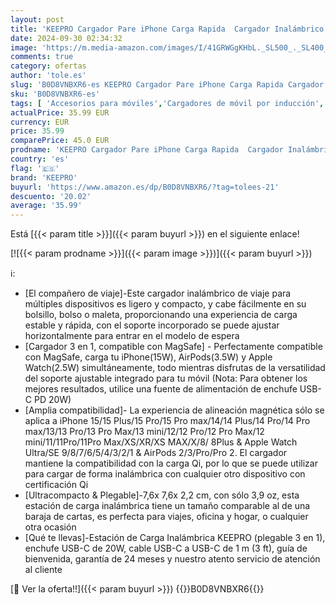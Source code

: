 ```yaml
---
layout: post
title: 'KEEPRO Cargador Pare iPhone Carga Rapida  Cargador Inalámbrico 3 en 1 Plegable para iPhone 16/15/14/13/12 Serie  AirPods Pro/4/3/2 & Apple Watch  Adaptador Incluido -Blanco Nieve'
date: 2024-09-30 02:34:32
image: 'https://m.media-amazon.com/images/I/41GRWGgKHbL._SL500_._SL400_.jpg'
comments: true
category: ofertas
author: 'tole.es'
slug: 'B0D8VNBXR6-es KEEPRO Cargador Pare iPhone Carga Rapida Cargador...'
sku: 'B0D8VNBXR6-es'
tags: [ 'Accesorios para móviles','Cargadores de móvil por inducción','Cargadores para móviles','Comunicación móvil y accesorios','Electrónica','apple','iphone','keepro','🇪🇸', ]
actualPrice: 35.99 EUR
currency: EUR
price: 35.99
comparePrice: 45.0 EUR
prodname: 'KEEPRO Cargador Pare iPhone Carga Rapida  Cargador Inalámbrico 3 en 1 Plegable para iPhone 16/15/14/13/12 Serie  AirPods Pro/4/3/2 & Apple Watch  Adaptador Incluido -Blanco Nieve'
country: 'es'
flag: '🇪🇸'
brand: 'KEEPRO'
buyurl: 'https://www.amazon.es/dp/B0D8VNBXR6/?tag=tolees-21'
descuento: '20.02'
average: '35.99'
---
```


Está [{{< param title >}}]({{< param buyurl >}}) en el siguiente enlace!

[![{{< param prodname >}}]({{< param image >}})]({{< param buyurl >}})

ℹ️:

- [El compañero de viaje]-Este cargador inalámbrico de viaje para múltiples dispositivos es ligero y compacto, y cabe fácilmente en su bolsillo, bolso o maleta, proporcionando una experiencia de carga estable y rápida, con el soporte incorporado se puede ajustar horizontalmente para entrar en el modelo de espera
- [Cargador 3 en 1, compatible con MagSafe] - Perfectamente compatible con MagSafe, carga tu iPhone(15W), AirPods(3.5W) y Apple Watch(2.5W) simultáneamente, todo mientras disfrutas de la versatilidad del soporte ajustable integrado para tu móvil (Nota: Para obtener los mejores resultados, utilice una fuente de alimentación de enchufe USB-C PD 20W)
- [Amplia compatibilidad]- La experiencia de alineación magnética sólo se aplica a iPhone 15/15 Plus/15 Pro/15 Pro max/14/14 Plus/14 Pro/14 Pro max/13/13 Pro/13 Pro Max/13 mini/12/12 Pro/12 Pro Max/12 mini/11/11Pro/11Pro Max/XS/XR/XS MAX/X/8/ 8Plus & Apple Watch Ultra/SE 9/8/7/6/5/4/3/2/1 & AirPods 2/3/Pro/Pro 2. El cargador mantiene la compatibilidad con la carga Qi, por lo que se puede utilizar para cargar de forma inalámbrica con cualquier otro dispositivo con certificación Qi
- [Ultracompacto & Plegable]-7,6x 7,6x 2,2 cm, con sólo 3,9 oz, esta estación de carga inalámbrica tiene un tamaño comparable al de una baraja de cartas, es perfecta para viajes, oficina y hogar, o cualquier otra ocasión
- [Qué te llevas]-Estación de Carga Inalámbrica KEEPRO (plegable 3 en 1), enchufe USB-C de 20W, cable USB-C a USB-C de 1 m (3 ft), guía de bienvenida, garantía de 24 meses y nuestro atento servicio de atención al cliente

[🛒 Ver la oferta!!]({{< param buyurl >}})
{{<world>}}B0D8VNBXR6{{</world>}}
